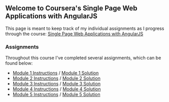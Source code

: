 ## Welcome to Coursera's Single Page Web Applications with AngularJS

This page is meant to keep track of my individual assignments as I progress through the course: [Single Page Web Applications with AngularJS](https://www.coursera.org/learn/single-page-web-apps-with-angularjs/)

### Assignments

Throughout this course I've completed several assignments, which can be found below: 
- [Module 1 Instructions](https://github.com/jhu-ep-coursera/fullstack-course5/blob/master/assignments/assignment1/Assignment-1.md) / [Module 1 Solution](https://shinellm.github.io/coursera-angularJS-web-applications-course/module1-solution/)
- [Module 2 Instructions](https://github.com/jhu-ep-coursera/fullstack-course5/blob/master/assignments/assignment2/Assignment-2.md) / [Module 2 Solution](https://shinellm.github.io/coursera-angularJS-web-applications-course/module2-solution/)
- [Module 3 Instructions](https://github.com/jhu-ep-coursera/fullstack-course5/blob/master/assignments/assignment3/Assignment-3.md) / [Module 3 Solution](https://shinellm.github.io/coursera-angularJS-web-applications-course/module3-solution/)
- [Module 4 Instructions](https://github.com/jhu-ep-coursera/fullstack-course5/blob/master/assignments/assignment4/Assignment-4.md) / [Module 4 Solution](https://shinellm.github.io/coursera-angularJS-web-applications-course/module4-solution/)
- [Module 5 Instructions](https://github.com/jhu-ep-coursera/fullstack-course5/blob/master/assignments/assignment5/Assignment-5.md) / [Module 5 Solution](https://shinellm.github.io/coursera-angularJS-web-applications-course/module5-solution/)
